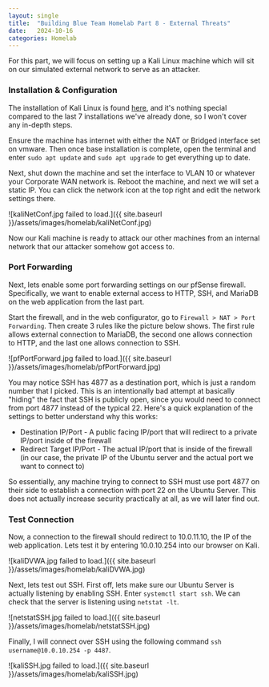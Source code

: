 ```yaml
---
layout: single
title:  "Building Blue Team Homelab Part 8 - External Threats"
date:   2024-10-16
categories: Homelab
---
```


For this part, we will focus on setting up a Kali Linux machine which will sit on our simulated external network to serve as an attacker.

### Installation & Configuration
The installation of Kali Linux is found [here](https://www.kali.org/get-kali/), and it's nothing special compared to the last 7 installations we've already done, so I won't cover any in-depth steps.

Ensure the machine has internet with either the NAT or Bridged interface set on vmware. Then once base installation is complete, open the terminal and enter ```sudo apt update``` and ```sudo apt upgrade``` to get everything up to date.

Next, shut down the machine and set the interface to VLAN 10 or whatever your Corporate WAN network is. Reboot the machine, and next we will set a static IP. You can click the network icon at the top right and edit the network settings there.

![kaliNetConf.jpg failed to load.]({{ site.baseurl }}/assets/images/homelab/kaliNetConf.jpg)

Now our Kali machine is ready to attack our other machines from an internal network that our attacker somehow got access to.

### Port Forwarding
Next, lets enable some port forwarding settings on our pfSense firewall. Specifically, we want to enable external access to HTTP, SSH, and MariaDB on the web application from the last part.

Start the firewall, and in the web configurator, go to ```Firewall > NAT > Port Forwarding```. Then create 3 rules like the picture below shows. The first rule allows external connection to MariaDB, the second one allows connection to HTTP, and the last one allows connection to SSH. 

![pfPortForward.jpg failed to load.]({{ site.baseurl }}/assets/images/homelab/pfPortForward.jpg)

You may notice SSH has 4877 as a destination port, which is just a random number that I picked. This is an intentionally bad attempt at basically "hiding" the fact that SSH is publicly open, since you would need to connect from port 4877 instead of the typical 22. Here's a quick explanation of the settings to better understand why this works:

* Destination IP/Port - A public facing IP/port that will redirect to a private IP/port inside of the firewall 
* Redirect Target IP/Port - The actual IP/port that is inside of the firewall (in our case, the private IP of the Ubuntu server and the actual port we want to connect to)

So essentially, any machine trying to connect to SSH must use port 4877 on their side to establish a connection with port 22 on the Ubuntu Server. This does not actually increase security practically at all, as we will later find out.

### Test Connection
Now, a connection to the firewall should redirect to 10.0.11.10, the IP of the web application. Lets test it by entering 10.0.10.254 into our browser on Kali. 

![kaliDVWA.jpg failed to load.]({{ site.baseurl }}/assets/images/homelab/kaliDVWA.jpg)

Next, lets test out SSH. First off, lets make sure our Ubuntu Server is actually listening by enabling SSH. Enter ```systemctl start ssh```. We can check that the server is listening using ```netstat -lt```. 

![netstatSSH.jpg failed to load.]({{ site.baseurl }}/assets/images/homelab/netstatSSH.jpg)

Finally, I will connect over SSH using the following command ```ssh username@10.0.10.254 -p 4487```.

![kaliSSH.jpg failed to load.]({{ site.baseurl }}/assets/images/homelab/kaliSSH.jpg)
